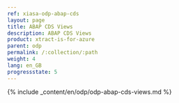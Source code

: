 ```yaml
---
ref: xiasa-odp-abap-cds
layout: page
title: ABAP CDS Views
description: ABAP CDS Views
product: xtract-is-for-azure
parent: odp
permalink: /:collection/:path
weight: 4
lang: en_GB
progressstate: 5
---
```

{% include _content/en/odp/odp-abap-cds-views.md %} 